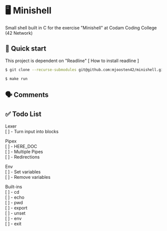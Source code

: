 # 🖥 Minishell

Small shell built in C for the exercise "Minishell" at Codam Coding College (42 Network)

## 🚀 Quick start
This project is dependent on "Readline"
[ How to install readline ]
```bash
$ git clone --recurse-submodules git@github.com:mjoosten42/minishell.git

$ make run
```

## 🗣 Comments

## ✅ Todo List

Lexer <br>
	[ ] - Turn input into blocks

Pipex <br>
	[ ] - HERE_DOC <br>
	[ ] - Multiple Pipes <br>
	[ ] - Redirections <br>

Env <br>
	[ ] - Set variables <br>
	[ ] - Remove variables <br>

Built-ins <br>
	[ ] - cd <br>
	[ ] - echo <br>
	[ ] - pwd <br>
	[ ] - export <br>
	[ ] - unset <br>
	[ ] - env <br>
	[ ] - exit <br>
